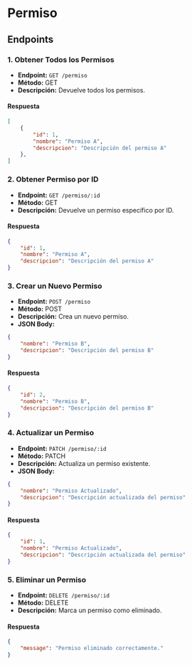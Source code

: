# Permiso

## Endpoints

### 1. Obtener Todos los Permisos
- **Endpoint:** `GET /permiso`
- **Método:** GET
- **Descripción:** Devuelve todos los permisos.

#### Respuesta
```json
[
    {
        "id": 1,
        "nombre": "Permiso A",
        "descripcion": "Descripción del permiso A"
    },
]
```

### 2. Obtener Permiso por ID
- **Endpoint:** `GET /permiso/:id`
- **Método:** GET
- **Descripción:** Devuelve un permiso específico por ID.

#### Respuesta
```json
{
    "id": 1,
    "nombre": "Permiso A",
    "descripcion": "Descripción del permiso A"
}
```

### 3. Crear un Nuevo Permiso
- **Endpoint:** `POST /permiso`
- **Método:** POST
- **Descripción:** Crea un nuevo permiso.
- **JSON Body:**
```json
{
    "nombre": "Permiso B",
    "descripcion": "Descripción del permiso B"
}
```

#### Respuesta
```json
{
    "id": 2,
    "nombre": "Permiso B",
    "descripcion": "Descripción del permiso B"
}
```

### 4. Actualizar un Permiso
- **Endpoint:** `PATCH /permiso/:id`
- **Método:** PATCH
- **Descripción:** Actualiza un permiso existente.
- **JSON Body:**
```json
{
    "nombre": "Permiso Actualizado",
    "descripcion": "Descripción actualizada del permiso"
}
```

#### Respuesta
```json
{
    "id": 1,
    "nombre": "Permiso Actualizado",
    "descripcion": "Descripción actualizada del permiso"
}
```

### 5. Eliminar un Permiso
- **Endpoint:** `DELETE /permiso/:id`
- **Método:** DELETE
- **Descripción:** Marca un permiso como eliminado.

#### Respuesta
```json
{
    "message": "Permiso eliminado correctamente."
}
```